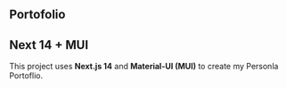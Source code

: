 ## Portofolio


## Next 14 + MUI

This project uses **Next.js 14** and **Material-UI (MUI)** to create my Personla Portoflio.
